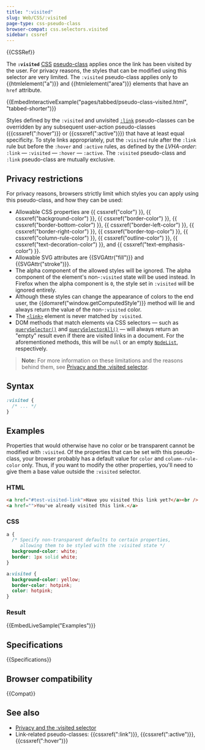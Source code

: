 ```yaml
---
title: ":visited"
slug: Web/CSS/:visited
page-type: css-pseudo-class
browser-compat: css.selectors.visited
sidebar: cssref
---
```


{{CSSRef}}

The **`:visited`** [CSS](/en-US/docs/Web/CSS) [pseudo-class](/en-US/docs/Web/CSS/Pseudo-classes) applies once the link has been visited by the user. For privacy reasons, the styles that can be modified using this selector are very limited. The `:visited` pseudo-class applies only to {{htmlelement("a")}} and {{htmlelement("area")}} elements that have an `href` attribute.

{{EmbedInteractiveExample("pages/tabbed/pseudo-class-visited.html", "tabbed-shorter")}}

Styles defined by the `:visited` and unvisited [`:link`](/en-US/docs/Web/CSS/:link) pseudo-classes can be overridden by any subsequent user-action pseudo-classes ({{cssxref(":hover")}} or {{cssxref(":active")}}) that have at least equal specificity. To style links appropriately, put the `:visited` rule after the `:link` rule but before the `:hover` and `:active` rules, as defined by the _LVHA-order_: `:link` — `:visited` — `:hover` — `:active`. The `:visited` pseudo-class and `:link` pseudo-class are mutually exclusive.

## Privacy restrictions

For privacy reasons, browsers strictly limit which styles you can apply using this pseudo-class, and how they can be used:

- Allowable CSS properties are {{ cssxref("color") }}, {{ cssxref("background-color") }}, {{ cssxref("border-color") }}, {{ cssxref("border-bottom-color") }}, {{ cssxref("border-left-color") }}, {{ cssxref("border-right-color") }}, {{ cssxref("border-top-color") }}, {{ cssxref("column-rule-color") }}, {{ cssxref("outline-color") }}, {{ cssxref("text-decoration-color") }}, and {{ cssxref("text-emphasis-color") }}.
- Allowable SVG attributes are {{SVGAttr("fill")}} and {{SVGAttr("stroke")}}.
- The alpha component of the allowed styles will be ignored. The alpha component of the element's non-`:visited` state will be used instead. In Firefox when the alpha component is `0`, the style set in `:visited` will be ignored entirely.
- Although these styles can change the appearance of colors to the end user, the {{domxref("window.getComputedStyle")}} method will lie and always return the value of the non-`:visited` color.
- The [`<link>`](/en-US/docs/Web/HTML/Element/link) element is never matched by `:visited`.
- DOM methods that match elements via CSS selectors — such as [`querySelector()`](/en-US/docs/Web/API/Document/querySelector) and [`querySelectorAll()`](/en-US/docs/Web/API/Document/querySelectorAll) — will always return an "empty" result even if there are visited links in a document. For the aforementioned methods, this will be `null` or an empty [`NodeList`](/en-US/docs/Web/API/NodeList), respectively.

> **Note:** For more information on these limitations and the reasons behind them, see [Privacy and the :visited selector](/en-US/docs/Web/CSS/Privacy_and_the_:visited_selector).

## Syntax

```css
:visited {
  /* ... */
}
```

## Examples

Properties that would otherwise have no color or be transparent cannot be modified with `:visited`. Of the properties that can be set with this pseudo-class, your browser probably has a default value for `color` and `column-rule-color` only. Thus, if you want to modify the other properties, you'll need to give them a base value outside the `:visited` selector.

### HTML

```html
<a href="#test-visited-link">Have you visited this link yet?</a><br />
<a href="">You've already visited this link.</a>
```

### CSS

```css
a {
  /* Specify non-transparent defaults to certain properties,
     allowing them to be styled with the :visited state */
  background-color: white;
  border: 1px solid white;
}

a:visited {
  background-color: yellow;
  border-color: hotpink;
  color: hotpink;
}
```

### Result

{{EmbedLiveSample("Examples")}}

## Specifications

{{Specifications}}

## Browser compatibility

{{Compat}}

## See also

- [Privacy and the :visited selector](/en-US/docs/Web/CSS/Privacy_and_the_:visited_selector)
- Link-related pseudo-classes: {{cssxref(":link")}}, {{cssxref(":active")}}, {{cssxref(":hover")}}
